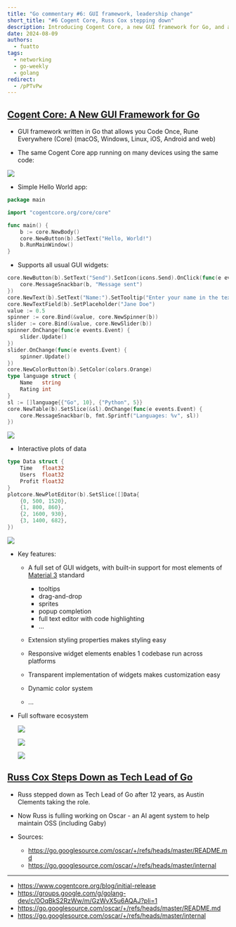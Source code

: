 ```yaml
---
title: "Go commentary #6: GUI framework, leadership change"
short_title: "#6 Cogent Core, Russ Cox stepping down"
description: Introducing Cogent Core, a new GUI framework for Go, and announcing Russ Cox stepping down as Tech Lead of Go after 12 years.
date: 2024-08-09
authors:
  - fuatto
tags:
  - networking
  - go-weekly
  - golang
redirect:
  - /pPTvPw
---
```


## [Cogent Core: A New GUI Framework for Go](https://www.cogentcore.org/blog/initial-release)

- GUI framework written in Go that allows you Code Once, Rune Everywhere (Core) (macOS, Windows, Linux, iOS, Android and web)

- The same Cogent Core app running on many devices using the same code:

![](assets/cogent-core-multi-devices.png)

- Simple Hello World app:

```go
package main

import "cogentcore.org/core/core"

func main() {
	b := core.NewBody()
	core.NewButton(b).SetText("Hello, World!")
	b.RunMainWindow()
}
```

- Supports all usual GUI widgets:

```go
core.NewButton(b).SetText("Send").SetIcon(icons.Send).OnClick(func(e events.Event) {
	core.MessageSnackbar(b, "Message sent")
})
core.NewText(b).SetText("Name:").SetTooltip("Enter your name in the text field")
core.NewTextField(b).SetPlaceholder("Jane Doe")
value := 0.5
spinner := core.Bind(&value, core.NewSpinner(b))
slider := core.Bind(&value, core.NewSlider(b))
spinner.OnChange(func(e events.Event) {
	slider.Update()
})
slider.OnChange(func(e events.Event) {
	spinner.Update()
})
core.NewColorButton(b).SetColor(colors.Orange)
type language struct {
	Name   string
	Rating int
}
sl := []language{{"Go", 10}, {"Python", 5}}
core.NewTable(b).SetSlice(&sl).OnChange(func(e events.Event) {
	core.MessageSnackbar(b, fmt.Sprintf("Languages: %v", sl))
})
```

![](assets/cogent-core-widgets.png)

- Interactive plots of data

```go
type Data struct {
	Time   float32
	Users  float32
	Profit float32
}
plotcore.NewPlotEditor(b).SetSlice([]Data{
	{0, 500, 1520},
	{1, 800, 860},
	{2, 1600, 930},
	{3, 1400, 682},
})
```

![](assets/cogent-core-plots.png)

- Key features:

  - A full set of GUI widgets, with built-in support for most elements of [Material 3](https://m3.material.io/) standard

    - tooltips
    - drag-and-drop
    - sprites
    - popup completion
    - full text editor with code highlighting
    - ...

  - Extension styling properties makes styling easy

  - Responsive widget elements enables 1 codebase run across platforms

  - Transparent implementation of widgets makes customization easy

  - Dynamic color system

  - ...

- Full software ecosystem

  ![](assets/cogent-core-neural-network.png)

  ![](assets/cogent-core-cogent-code.png)

  ![](assets/cogent-core-cogent-canvas.png)

## [Russ Cox Steps Down as Tech Lead of Go](https://groups.google.com/g/golang-dev/c/0OqBkS2RzWw/m/GzWvX5u6AQAJ?pli=1)

- Russ stepped down as Tech Lead of Go after 12 years, as Austin Clements taking the role.

- Now Russ is fulling working on Oscar - an AI agent system to help maintain OSS (including Gaby)

- Sources:
  - https://go.googlesource.com/oscar/+/refs/heads/master/README.md
  - https://go.googlesource.com/oscar/+/refs/heads/master/internal

---

- https://www.cogentcore.org/blog/initial-release
- https://groups.google.com/g/golang-dev/c/0OqBkS2RzWw/m/GzWvX5u6AQAJ?pli=1
- https://go.googlesource.com/oscar/+/refs/heads/master/README.md
- https://go.googlesource.com/oscar/+/refs/heads/master/internal
